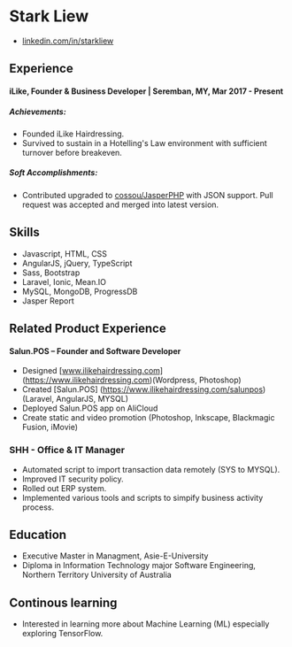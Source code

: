 # Stark Liew

 * [linkedin.com/in/starkliew](https://www.linkedin.com/in/starkliew/)

## Experience

#### iLike, Founder & Business Developer |  Seremban, MY, Mar 2017 - Present

##### Achievements:
* Founded iLike Hairdressing.
* Survived to sustain in a Hotelling's Law environment with sufficient turnover before breakeven.

##### Soft Accomplishments:

* Contributed upgraded to [cossou/JasperPHP](https://github.com/cossou/JasperPHP/pull/79) with JSON support. Pull request was accepted and merged into latest version. 

## Skills

*	Javascript, HTML, CSS
*	AngularJS, jQuery, TypeScript
*	Sass, Bootstrap
*	Laravel, Ionic, Mean.IO
* MySQL, MongoDB, ProgressDB
* Jasper Report

## Related Product Experience

#### Salun.POS – Founder and Software Developer
* Designed [www.ilikehairdressing.com] (https://www.ilikehairdressing.com)(Wordpress, Photoshop)
* Created [Salun.POS] (https://www.ilikehairdressing.com/salunpos) (Laravel, AngularJS, MYSQL)
* Deployed Salun.POS app on AliCloud
* Create static and video promotion (Photoshop, Inkscape, Blackmagic Fusion, iMovie)

### SHH - Office &amp; IT Manager
* Automated script to import transaction data remotely (SYS to MYSQL).
* Improved IT security policy.
* Rolled out ERP system.
* Implemented various tools and scripts to simpify business activity process.

## Education

 * Executive Master in Managment, Asie-E-University
 * Diploma in Information Technology major Software Engineering, Northern Territory University of Australia

## Continous learning

* Interested in learning more about Machine Learning (ML) especially exploring TensorFlow.
